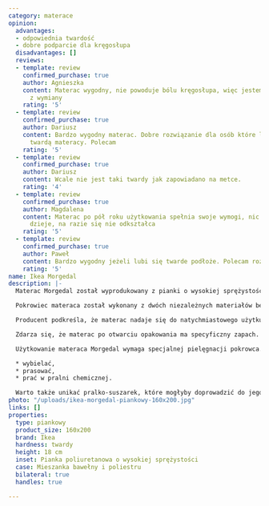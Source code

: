 ```yaml
---
category: materace
opinion:
  advantages:
  - odpowiednia twardość
  - dobre podparcie dla kręgosłupa
  disadvantages: []
  reviews:
  - template: review
    confirmed_purchase: true
    author: Agnieszka
    content: Materac wygodny, nie powoduje bólu kręgosłupa, więc jestem bardzo zadowolona
      z wymiany
    rating: '5'
  - template: review
    confirmed_purchase: true
    author: Dariusz
    content: Bardzo wygodny materac. Dobre rozwiązanie dla osób które lubią odmianę
      twardą materacy. Polecam
    rating: '5'
  - template: review
    confirmed_purchase: true
    author: Dariusz
    content: Wcale nie jest taki twardy jak zapowiadano na metce.
    rating: '4'
  - template: review
    confirmed_purchase: true
    author: Magdalena
    content: Materac po pół roku użytkowania spełnia swoje wymogi, nic się z nim nie
      dzieje, na razie się nie odkształca
    rating: '5'
  - template: review
    confirmed_purchase: true
    author: Paweł
    content: Bardzo wygodny jeżeli lubi się twarde podłoże. Polecam rozsądna cena!
    rating: '5'
name: Ikea Morgedal
description: |-
  Materac Morgedal został wyprodukowany z pianki o wysokiej sprężystości, dzięki czemu doskonale dopasowuje się do ciała podczas jego użytkowania. W materacu zaprojektowano również strefy komfortu znajdujące się w okolicy ramion i bioder. Ich zadaniem jest odciążenie mięśni, co czyni wypoczynek bardziej komfortowym - nawet po bardzo wyczerpującym dniu.

  Pokrowiec materaca został wykonany z dwóch niezależnych materiałów będących mieszanką bawełny i poliestru. Dzięki bawełnie jest on miły w dotyku i nie podrażnia skóry. Natomiast poliester znajdujący się w składzie znacznie ułatwia czyszczenie pokrowca. Jego systematyczna pielęgnacja wpływa korzystnie na wydłużenie wytrzymałości materaca.

  Producent podkreśla, że materac nadaje się do natychmiastowego użytku. Należy jednak pamiętać, że początkowo jest on zapakowany. Oznacza to, że odzyskuje pełny kształt dopiero po upływie około 72 godzin. Ciało człowieka potrzebuje natomiast kilku tygodni, aby przystosować się do nowego podłoża.

  Zdarza się, że materac po otwarciu opakowania ma specyficzny zapach. Nie należy się tego obawiać, ponieważ nie wpływa on w żaden sposób na pogorszenie stanu zdrowia użytkującego. Zapach z czasem wywietrzeje. Można natomiast nieco przyspieszyć ten proces, wystawiając materac na świeże powietrze lub odkurzając go.

  Użytkowanie materaca Morgedal wymaga specjalnej pielęgnacji pokrowca. Aby przedłużyć jego żywotność, należy prać pokrowiec w pralce w temperaturze nie wyższej niż 60°C. Nie należy go również:

  * wybielać,
  * prasować,
  * prać w pralni chemicznej.

  Warto także unikać pralko-suszarek, które mogłyby doprowadzić do jego zmniejszenia.
photo: "/uploads/ikea-morgedal-piankowy-160x200.jpg"
links: []
properties:
  type: piankowy
  product_size: 160x200
  brand: Ikea
  hardness: twardy
  height: 18 cm
  inset: Pianka poliuretanowa o wysokiej sprężystości
  case: Mieszanka bawełny i poliestru
  bilateral: true
  handles: true

---
```

